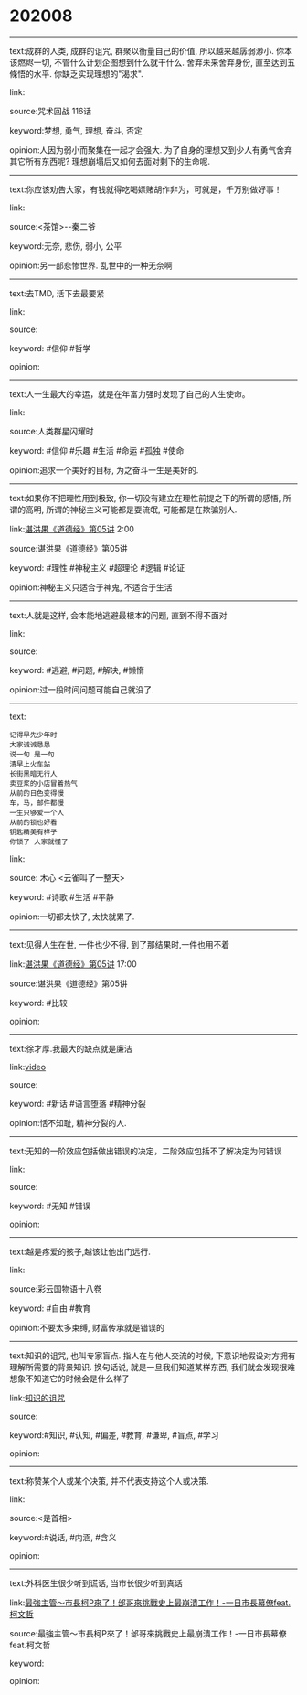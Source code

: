 # 202008

---

text:成群的人类, 成群的诅咒, 群聚以衡量自己的价值, 所以越来越孱弱渺小. 你本该燃烬一切, 不管什么计划企图想到什么就干什么. 舍弃未来舍弃身份, 直至达到五條悟的水平. 你缺乏实现理想的"渴求".

link:

source:咒术回战 116话

keyword:梦想, 勇气, 理想, 奋斗, 否定

opinion:人因为弱小而聚集在一起才会强大. 为了自身的理想又到少人有勇气舍弃其它所有东西呢? 理想崩塌后又如何去面对剩下的生命呢.

---

text:你应该劝告大家，有钱就得吃喝嫖赌胡作非为，可就是，千万别做好事！

link:

source:<茶馆>\-\-秦二爷

keyword:无奈, 悲伤, 弱小, 公平

opinion:另一部悲惨世界. 乱世中的一种无奈啊

---

text:去TMD, 活下去最要紧

link:

source:

keyword: #信仰 #哲学

opinion:

---

text:人一生最大的幸运，就是在年富力强时发现了自己的人生使命。

link:

source:人类群星闪耀时

keyword: #信仰 #乐趣 #生活 #命运 #孤独 #使命

opinion:追求一个美好的目标, 为之奋斗一生是美好的.

---

text:如果你不把理性用到极致, 你一切没有建立在理性前提之下的所谓的感悟, 所谓的高明, 所谓的神秘主义可能都是耍流氓, 可能都是在欺骗别人.

link:[谌洪果《道德经》第05讲](https://youtu.be/52Oc0hGWBhY) 2:00

source:谌洪果《道德经》第05讲

keyword: #理性 #神秘主义 #超理论 #逻辑 #论证

opinion:神秘主义只适合于神鬼, 不适合于生活

---

text:人就是这样, 会本能地逃避最根本的问题, 直到不得不面对

link:

source:

keyword: #逃避, #问题, #解决, #懒惰

opinion:过一段时间问题可能自己就没了.

---

text:
```
记得早先少年时
大家诚诚恳恳
说一句 是一句
清早上火车站
长街黑暗无行人
卖豆浆的小店冒着热气
从前的日色变得慢
车，马，邮件都慢
一生只够爱一个人
从前的锁也好看
钥匙精美有样子
你锁了 人家就懂了
```

link:

source: 木心 <云雀叫了一整天>

keyword: #诗歌 #生活 #平静

opinion:一切都太快了, 太快就累了.

---

text:见得人生在世, 一件也少不得, 到了那结果时,一件也用不着

link:[谌洪果《道德经》第05讲](https://youtu.be/52Oc0hGWBhY) 17:00

source:谌洪果《道德经》第05讲

keyword: #比较

opinion:

---

text:徐才厚.我最大的缺点就是廉洁

link:[video](https://www.bilibili.com/video/av90438685)

source:

keyword: #新话 #语言堕落 #精神分裂

opinion:恬不知耻, 精神分裂的人.

---

text:无知的一阶效应包括做出错误的决定，二阶效应包括不了解决定为何错误

link:

source:

keyword: #无知 #错误

opinion:

---

text:越是疼爱的孩子,越该让他出门远行.

link:

source:彩云国物语十八卷

keyword: #自由 #教育

opinion:不要太多束缚, 财富传承就是错误的

---

text:知识的诅咒, 也叫专家盲点. 指人在与他人交流的时候, 下意识地假设对方拥有理解所需要的背景知识. 换句话说, 就是一旦我们知道某样东西, 我们就会发现很难想象不知道它的时候会是什么样子

link:[知识的诅咒](https://zh.wikipedia.org/wiki/%E7%9F%A5%E8%AD%98%E7%9A%84%E8%A9%9B%E5%92%92)

source:

keyword:#知识, #认知, #偏差, #教育, #谦卑, #盲点, #学习

opinion:

---

text:称赞某个人或某个决策, 并不代表支持这个人或决策.

link:

source:<是首相>

keyword:#说话, #内涵, #含义

opinion:

---

text:外科医生很少听到谎话, 当市长很少听到真话

link:[最強主管～市長柯P來了！邰哥來挑戰史上最崩潰工作！-一日市長幕僚feat.柯文哲](https://youtu.be/Qkf4farak1k)

source:最強主管～市長柯P來了！邰哥來挑戰史上最崩潰工作！-一日市長幕僚feat.柯文哲

keyword:

opinion:

